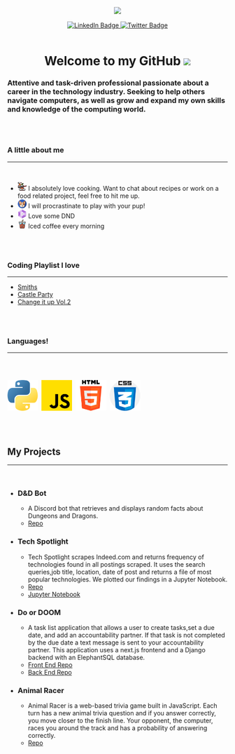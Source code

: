 <p align="center">
    <img src="https://media.giphy.com/media/5eLDrEaRGHegx2FeF2/giphy.gif" width="300"/>
</p>

<div align="center" id="badges">
  <a href="https://www.linkedin.com/in/nicholasmercado/">
    <img src="https://img.shields.io/badge/LinkedIn-blue?style=for-the-badge&logo=linkedin&logoColor=white" alt="LinkedIn Badge"/>
  </a>
  
  <a href="https://twitter.com/_NMercado">
    <img src="https://img.shields.io/badge/Twitter-blue?style=for-the-badge&logo=twitter&logoColor=white" alt="Twitter Badge"/>
  </a>
</div>

<br>

<h1 align="center">
Welcome to my GitHub
    <img src="https://media.giphy.com/media/hvRJCLFzcasrR4ia7z/giphy.gif" width="40">
</h1>


<h3>Attentive and task-driven professional passionate about a career in the technology industry. Seeking to help others navigate computers, as well as grow and expand my own skills and knowledge of the computing world. </h3>

<br>

<!-- <h3> What I am currently working on</h3> -->

<!-- ___ -->
<br>

<h3> A little about me</h3>

___
<br>

- <img src="assets/cooking.png" width=20/> I absolutely love cooking. Want to chat about recipes or work on a food related project, feel free to hit me up.
- <img src="assets/dog.png" width=20/> I will procrastinate to play with your pup!
- <img src="assets/dice.png" width=20/> Love some DND
- <img src="assets/iced-coffee.png" width=20/>  Iced coffee every morning

<br>
<br>

<h3> Coding Playlist I love </h3>

---
<ul dir="auto">
<li><a href="https://open.spotify.com/playlist/7GmGc99r7Qjdw4763y95V2?si=eb4080ccbe014f2c" rel="nofollow">Smiths</a></li>
<li><a href="https://open.spotify.com/playlist/5Jm8YoUgGWBPzSqMMXVY6i?si=7f18359f7a324092" rel="nofollow">Castle Party</a></li>
<li><a href="https://open.spotify.com/playlist/7o393327DKW7sVfNDfQlgi?si=7e00e1cbda064763" rel="nofollow">Change it up Vol.2</a></li>

</ul>

<br>

<br>
<h3>Languages!</h3>

___

<br>
<br>

<img src="assets/python.png" width=70/>&nbsp;&nbsp;<img src="assets/js.png" width=70/>&nbsp;&nbsp;<img src="assets/html-5.png" width=70/>&nbsp;&nbsp;<img src="assets/css.png" width=70/>

<br>
<br>

## My Projects

___

<br>

- ### D&D Bot

  - A Discord bot that retrieves and displays random facts about Dungeons and Dragons.
  - [Repo](https://github.com/Nicholas-Mercado/dnd-bot)
  
- ### Tech Spotlight
  
  - Tech Spotlight scrapes Indeed.com and returns frequency of technologies found in all postings scraped. It uses the search queries,job title, location, date of post and returns a file of most popular technologies. We plotted our findings in a Jupyter Notebook.
  - [Repo](https://github.com/regex-rejects/tech-spotlight)
  - [Jupyter Notebook](https://www.kaggle.com/code/edenbrekke/tech-spotlight-indeed-data-18may2022/notebook)
  
- ### Do or DOOM

  - A task list application that allows a user to create tasks,set a due date, and add an accountability partner. If that task is not completed by the due date a text message is sent to your accountability partner. This application uses a next.js frontend and a Django backend with an ElephantSQL database.
  - [Front End Repo](https://github.com/TheG0ATS/do-or-doom-fe)
  - [Back End Repo](https://github.com/TheG0ATS/do-or-doom-api)
  

- ### Animal Racer

  - Animal Racer is a web-based trivia game built in JavaScript. Each turn has a new animal trivia question and if you answer correctly, you move closer to the finish line. Your opponent, the computer, races you around the track and has a probability of answering correctly.
  - [Repo](https://github.com/The-Go-Gitters/trivia-race)

